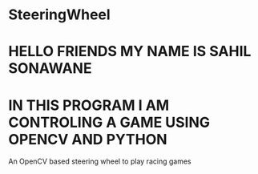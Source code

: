 # SteeringWheel
# HELLO FRIENDS MY NAME IS SAHIL SONAWANE 
# IN THIS PROGRAM I AM CONTROLING A GAME USING OPENCV AND PYTHON
An OpenCV based steering wheel to play racing games
